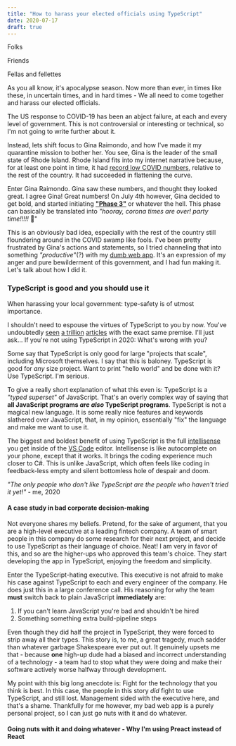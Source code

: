 ```yaml
---
title: "How to harass your elected officials using TypeScript"
date: 2020-07-17
draft: true
---
```


Folks

Friends

Fellas and fellettes

As you all know, it's apocalypse season. Now more than ever, in times like these, in uncertain times, and in hard times - We all need to come together and harass our elected officials.

The US response to COVID-19 has been an abject failure, at each and every level of government. This is not controversial or interesting or technical, so I'm not going to write further about it.

Instead, lets shift focus to Gina Raimondo, and how I've made it my quarantine mission to bother her. You see, Gina is the leader of the small state of Rhode Island. Rhode Island fits into my internet narrative because, for at least one point in time, it had [record low COVID numbers](https://www.nbc-2.com/story/42302778/connecticut-rhode-island-only-two-states-reporting-decline-in-new-covid19-cases), relative to the rest of the country. It had succeeded in flattening the curve.

Enter Gina Raimondo. Gina saw these numbers, and thought they looked great. I agree Gina! Great numbers! On July 4th however, Gina decided to get bold, and started initiating [**"Phase 3"**](https://www.ri.gov/press/view/38720) or whatever the hell. This phase can basically be translated into *"hooray, corona times are over! party time!!!!!* 🥳"

This is an obviously bad idea, especially with the rest of the country still floundering around in the COVID swamp like fools. I've been pretty frustrated by Gina's actions and statements, so I tried channeling that into something *"productive"*(?) with my [dumb web app](https://corona-gina.app/). It's an expression of my anger and pure bewilderment of this government, and I had fun making it. Let's talk about how I did it.


### TypeScript is good and you should use it
When harassing your local government: type-safety is of utmost importance.

I shouldn't need to espouse the virtues of TypeScript to you by now. You've undoubtedly [seen](https://slack.engineering/typescript-at-slack-a81307fa288d) [a trillion](https://www.reddit.com/r/typescript/comments/aofcik/38_of_bugs_at_airbnb_could_have_been_prevented_by/) [articles](https://medium.com/@jtomaszewski/why-typescript-is-the-best-way-to-write-front-end-in-2019-feb855f9b164) with the exact same premise. I'll just ask... If you're not using TypeScript in 2020: What's wrong with you?

Some say that TypeScript is only good for large "projects that scale", including Microsoft themselves. I say that this is baloney. TypeScript is good for *any* size project. Want to print "hello world" and be done with it? Use TypeScript. I'm serious.

To give a really short explanation of what this even is: TypeScript is a *"typed superset"* of JavaScript. That's an overly complex way of saying that **all JavaScript programs *are also* TypeScript programs**. TypeScript is not a magical new language. It is some really nice features and keywords slathered over JavaScript, that, in my opinion, essentially "fix" the language and make me want to use it.

The biggest and boldest benefit of using TypeScript is the full [intellisense](https://en.wikipedia.org/wiki/Intelligent_code_completion#IntelliSense) you get inside of the [VS Code](https://code.visualstudio.com/) editor. Intellisense is like autocomplete on your phone, except that it works. It brings the coding experience much closer to C#. This is unlike JavaScript, which often feels like coding in feedback-less empty and silent bottomless hole of despair and doom. 

*"The only people who don't like TypeScript are the people who haven't tried it yet!"* - me, 2020

#### A case study in bad corporate decision-making
Not everyone shares my beliefs. Pretend, for the sake of argument, that you are a high-level executive at a leading fintech company. A team of smart people in this company do some research for their next project, and decide to use TypeScript as their language of choice. Neat! I am very in favor of this, and so are the higher-ups who approved this team's choice. They start developing the app in TypeScript, enjoying the freedom and simplicity.

Enter the TypeScript-hating executive. This executive is not afraid to make his case against TypeScript to each and every engineer of the company. He does just this in a large conference call. His reasoning for why the team **must** switch back to plain JavaScript **immediately** are:
1. If you can't learn JavaScript you're bad and shouldn't be hired
2. Something something extra build-pipeline steps

Even though they did half the project in TypeScript, they were forced to strip away all their types. This story is, to me, a great tragedy, much sadder than whatever garbage Shakespeare ever put out. It genuinely upsets me that - because **one** high-up dude had a biased and incorrect understanding of a technology - a team had to stop what they were doing and make their software actively worse halfway through development.

My point with this big long anecdote is: Fight for the technology that you think is best. In this case, the people in this story *did* fight to use TypeScript, and still lost. Management sided with the executive here, and that's a shame. Thankfully for me however, my bad web app is a purely personal project, so I can just go nuts with it and do whatever.


#### Going nuts with it and doing whatever - Why I'm using **Preact** instead of **React**
